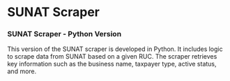# SUNAT Scraper

### SUNAT Scraper - Python Version
This version of the SUNAT scraper is developed in Python. It includes logic to scrape data from SUNAT based on a given RUC. The scraper retrieves key information such as the business name, taxpayer type, active status, and more.

